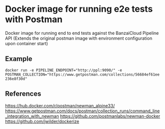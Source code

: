 # Docker image for running e2e tests with Postman
Docker image for running end to end tests against the BanzaiCloud Pipeline API
(Extends the original postman image with environment configuration upon container start)

## Example

```docker run -e PIPELINE_ENDPOINT="http://ppl:9090/" -e POSTMAN_COLLECTION="https://www.getpostman.com/collections/56684ef61ee236e8f30d"```

## References
https://hub.docker.com/r/postman/newman_alpine33/
https://www.getpostman.com/docs/postman/collection_runs/command_line_integration_with_newman
https://github.com/postmanlabs/newman-docker
https://github.com/jwilder/dockerize
